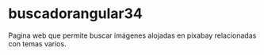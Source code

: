 # buscadorangular34
Pagina web que permite buscar imágenes alojadas en pixabay relacionadas con temas varios.
